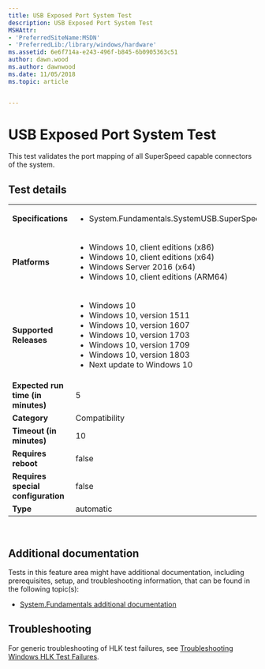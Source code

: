 ```yaml
---
title: USB Exposed Port System Test
description: USB Exposed Port System Test
MSHAttr:
- 'PreferredSiteName:MSDN'
- 'PreferredLib:/library/windows/hardware'
ms.assetid: 6e6f714a-e243-496f-b845-6b0905363c51
author: dawn.wood
ms.author: dawnwood
ms.date: 11/05/2018
ms.topic: article


---
```


# <span id="p_hlk_test.5271c664-5f93-414e-93e7-31b394a552d4"></span>USB Exposed Port System Test


This test validates the port mapping of all SuperSpeed capable connectors of the system.

## Test details
|||
|---|---|
| **Specifications**  | <ul><li>System.Fundamentals.SystemUSB.SuperSpeedCapableConnectorRequirements</li></ul> |  
| **Platforms**   | <ul><li>Windows 10, client editions (x86)</li><li>Windows 10, client editions (x64)</li><li>Windows Server 2016 (x64)</li><li>Windows 10, client editions (ARM64)</li></ul> |
| **Supported Releases** | <ul><li>Windows 10</li><li>Windows 10, version 1511</li><li>Windows 10, version 1607</li><li>Windows 10, version 1703</li><li>Windows 10, version 1709</li><li>Windows 10, version 1803</li><li>Next update to Windows 10</li></ul> |
|**Expected run time (in minutes)**| 5 |
|**Category**| Compatibility |
|**Timeout (in minutes)**| 10 |
|**Requires reboot**| false |
|**Requires special configuration**| false |
|**Type**| automatic |

 

## <span id="Additional_documentation"></span><span id="additional_documentation"></span><span id="ADDITIONAL_DOCUMENTATION"></span>Additional documentation


Tests in this feature area might have additional documentation, including prerequisites, setup, and troubleshooting information, that can be found in the following topic(s):

-   [System.Fundamentals additional documentation](system-fundamentals-additional-documentation.md)

## <span id="Troubleshooting"></span><span id="troubleshooting"></span><span id="TROUBLESHOOTING"></span>Troubleshooting


For generic troubleshooting of HLK test failures, see [Troubleshooting Windows HLK Test Failures](..\user\troubleshooting-windows-hlk-test-failures.md).

 

 






